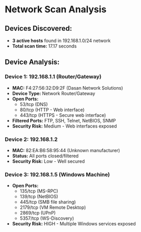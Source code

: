 # Network Scan Analysis

## Devices Discovered:
- **3 active hosts** found in 192.168.1.0/24 network
- **Total scan time:** 17.17 seconds

## Device Analysis:

### Device 1: 192.168.1.1 (Router/Gateway)
- **MAC:** F4:27:56:32:D9:2F (Dasan Network Solutions)
- **Device Type:** Network Router/Gateway
- **Open Ports:**
  - 53/tcp (DNS)
  - 80/tcp (HTTP - Web interface)
  - 443/tcp (HTTPS - Secure web interface)
- **Filtered Ports:** FTP, SSH, Telnet, NetBIOS, SNMP
- **Security Risk:** Medium - Web interfaces exposed

### Device 2: 192.168.1.2
- **MAC:** 82:EA:B6:58:95:44 (Unknown manufacturer)
- **Status:** All ports closed/filtered
- **Security Risk:** Low - Well secured

### Device 3: 192.168.1.5 (Windows Machine)
- **Open Ports:**
  - 135/tcp (MS-RPC)
  - 139/tcp (NetBIOS)
  - 445/tcp (SMB file sharing)
  - 2179/tcp (VM Remote Desktop)
  - 2869/tcp (UPnP)
  - 5357/tcp (WS-Discovery)
- **Security Risk:** HIGH - Multiple Windows services exposed
